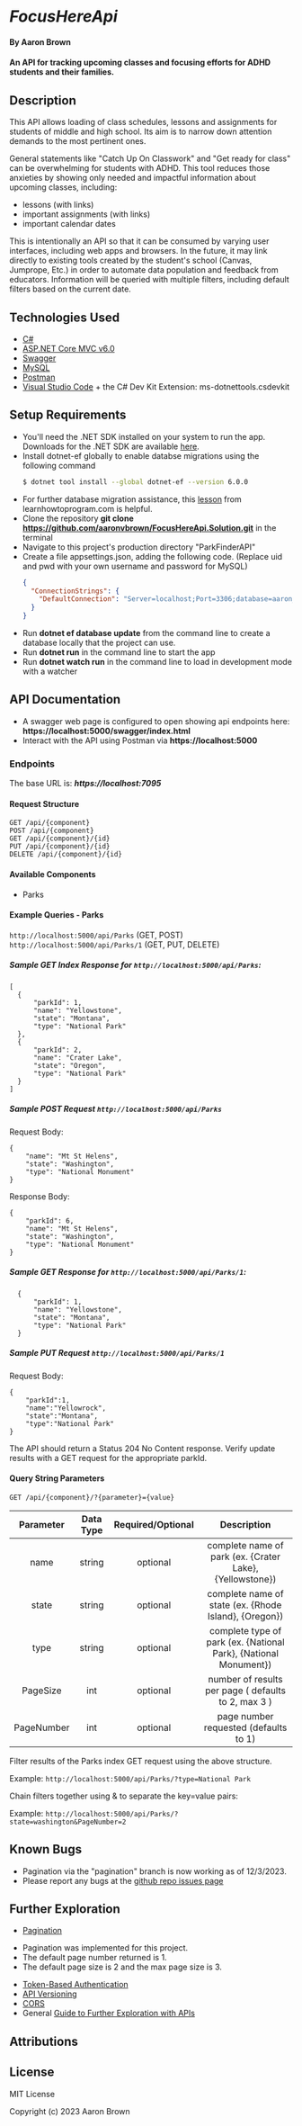 
# _FocusHereApi_

#### By **Aaron Brown**

#### An API for tracking upcoming classes and focusing efforts for ADHD students and their families.

## Description
This API allows loading of class schedules, lessons and assignments for students of middle and high school.  Its aim is to narrow down attention demands to the most pertinent ones.  

General statements like "Catch Up On Classwork" and "Get ready for class" can be overwhelming for students with ADHD.  This tool reduces those anxieties by showing only needed and impactful information about upcoming classes, including:
  * lessons (with links)
  * important assignments (with links)
  * important calendar dates

This is intentionally an API so that it can be consumed by varying user interfaces, including web apps and browsers.  In the future, it may link directly to existing tools created by the student's school (Canvas, Jumprope, Etc.) in order to automate data population and feedback from educators. Information will be queried with multiple filters, including default filters based on the current date.


## Technologies Used

* [C#](https://learn.microsoft.com/en-us/dotnet/csharp/)
* [ASP.NET Core MVC v6.0](https://learn.microsoft.com/en-us/aspnet/core/introduction-to-aspnet-core?view=aspnetcore-6.0)
* [Swagger](https://learn.microsoft.com/en-us/aspnet/core/tutorials/web-api-help-pages-using-swagger?view=aspnetcore-6.0)
* [MySQL](https://www.mysql.com/downloads/)
* [Postman](https://www.postman.com/)
* [Visual Studio Code](https://code.visualstudio.com/download) + the C# Dev Kit Extension: ms-dotnettools.csdevkit



## Setup Requirements

* You'll need the .NET SDK installed on your system to run the app.  Downloads for the .NET SDK are available [here](https://dotnet.microsoft.com/en-us/download/dotnet/6.0).
* Install dotnet-ef globally to enable databse migrations using the following command
  ```bash
  $ dotnet tool install --global dotnet-ef --version 6.0.0
  ```
* For further database migration assistance, this [lesson](https://part-time-evening.learnhowtoprogram.com/c-and-net/many-to-many-relationships/code-first-development-and-migrations) from learnhowtoprogram.com is helpful.
* Clone the repository **git clone https://github.com/aaronvbrown/FocusHereApi.Solution.git**  in the terminal
* Navigate to this project's production directory "ParkFinderAPI"
* Create a file appsettings.json, adding the following code.  (Replace uid and pwd with your own username and password for MySQL)
  ```json
  {
    "ConnectionStrings": {
      "DefaultConnection": "Server=localhost;Port=3306;database=aaron_brown;uid=[your-username];pwd=[your-password];"
    }
  }
  ```
* Run **dotnet ef database update** from the command line to create a database locally that the project can use.
* Run **dotnet run** in the command line to start the app
* Run **dotnet watch run** in the command line to load in development mode with a watcher

## API Documentation
* A swagger web page is configured to open showing api endpoints here:  **https://localhost:5000/swagger/index.html**
* Interact with the API using Postman via **https://localhost:5000**

### Endpoints
The base URL is: ***https://localhost:7095***

#### Request Structure
```
GET /api/{component}
POST /api/{component}
GET /api/{component}/{id}
PUT /api/{component}/{id}
DELETE /api/{component}/{id}
```

#### Available Components
- Parks

#### Example Queries - Parks

```http://localhost:5000/api/Parks``` (GET, POST)
```http://localhost:5000/api/Parks/1``` (GET, PUT, DELETE)

##### Sample GET Index Response for ```http://localhost:5000/api/Parks```:  
```
[
  {
      "parkId": 1,
      "name": "Yellowstone",
      "state": "Montana",
      "type": "National Park"
  },
  {
      "parkId": 2,
      "name": "Crater Lake",
      "state": "Oregon",
      "type": "National Park"
  }
]
```

##### Sample POST Request ```http://localhost:5000/api/Parks``` 


Request Body:
```
{
    "name": "Mt St Helens",
    "state": "Washington",
    "type": "National Monument"
}
```
Response Body:
```
{
    "parkId": 6,
    "name": "Mt St Helens",
    "state": "Washington",
    "type": "National Monument"
}
```

##### Sample GET Response for ```http://localhost:5000/api/Parks/1```:  
```
  {
      "parkId": 1,
      "name": "Yellowstone",
      "state": "Montana",
      "type": "National Park"
  }
```

##### Sample PUT Request ```http://localhost:5000/api/Parks/1``` 

Request Body:
```
{
    "parkId":1,
    "name":"Yellowrock",
    "state":"Montana",
    "type":"National Park"
}
```

The API should return a  Status 204 No Content response.  Verify update results with a GET request for the appropriate parkId.

#### Query String Parameters 
```GET /api/{component}/?{parameter}={value}```

| Parameter | Data Type | Required/Optional | Description |
| :---: | :---: | :---: | :---: |
| name | string | optional | complete name of park (ex. {Crater Lake}, {Yellowstone})
| state | string | optional | complete name of state (ex. {Rhode Island}, {Oregon})
| type | string | optional | complete type of park (ex. {National Park}, {National Monument})
| PageSize | int | optional | number of results per page ( defaults to 2, max 3 )
| PageNumber | int | optional | page number requested (defaults to 1)

Filter results of the Parks index GET request using the above structure.

Example:  ```http://localhost:5000/api/Parks/?type=National Park```

Chain filters together using & to separate the key=value pairs:

Example:  ```http://localhost:5000/api/Parks/?state=washington&PageNumber=2```




## Known Bugs
* Pagination via the "pagination" branch is now working as of 12/3/2023.
* Please report any bugs at the [github repo issues page](https://github.com/aaronvbrown/ParkFinderAPI.Solution/issues)

## Further Exploration
* [Pagination](https://learn.microsoft.com/en-us/aspnet/core/data/ef-mvc/sort-filter-page?view=aspnetcore-6.0)  
- Pagination was implemented for this project.  
- The default page number returned is 1.
- The default page size is 2 and the max page size is 3.


* [Token-Based Authentication](https://www.yogihosting.com/jwt-api-aspnet-core/)
* [API Versioning](https://learn.microsoft.com/en-us/shows/visual-studio-toolbox/versioning-aspnet-core-services)
* [CORS](https://learn.microsoft.com/en-us/aspnet/core/security/cors?view=aspnetcore-6.0)
* General [Guide to Further Exploration with APIs](https://part-time-evening.learnhowtoprogram.com/c-and-net/building-an-api/further-exploration-with-apis) 

## Attributions



## License
MIT License



Copyright (c) 2023 Aaron Brown